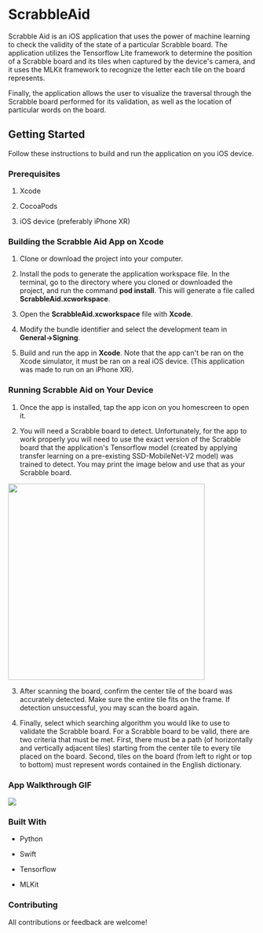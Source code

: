 # ScrabbleAid
Scrabble Aid is an iOS application that uses the power of machine learning to check the validity of the state of a particular Scrabble board. The application utilizes the Tensorflow Lite framework to determine the position of a Scrabble board and its tiles when captured by the device's camera, and it uses the MLKit framework to recognize the letter each tile on the board represents. 

Finally, the application allows the user to visualize the traversal through the Scrabble board performed for its validation, as well as the location of particular words on the board. 

## Getting Started
Follow these instructions to build and run the application on you iOS device. 

### Prerequisites

1. Xcode

2. CocoaPods

3. iOS device (preferably iPhone XR)

### Building the Scrabble Aid App on Xcode

1. Clone or download the project into your computer.

2. Install the pods to generate the application workspace file. In the terminal, go to the directory where you cloned or downloaded the project, and run the command **pod install**. This will generate a file called **ScrabbleAid.xcworkspace**.

3. Open the **ScrabbleAid.xcworkspace** file with **Xcode**.

4. Modify the bundle identifier and select the development team in **General->Signing**.

5. Build and run the app in **Xcode**. Note that the app can't be ran on the Xcode simulator, it must be ran on a real iOS device. (This application was made to run on an iPhone XR).

### Running Scrabble Aid on Your Device

1. Once the app is installed, tap the app icon on you homescreen to open it.  

2. You will need a Scrabble board to detect. Unfortunately, for the app to work properly you will need to use the exact version of the Scrabble board that the application's Tensorflow model (created by applying transfer learning on a pre-existing SSD-MobileNet-V2 model) was trained to detect. You may print the image below and use that as your Scrabble board.

<img src="https://github.com/aeaguilarn/ScrabbleAid/blob/master/ScrabbleBoard.jpg" width="400">

3. After scanning the board, confirm the center tile of the board was accurately detected. Make sure the entire tile fits on the frame. If detection unsuccessful, you may scan the board again.

4. Finally, select which searching algorithm you would like to use to validate the Scrabble board. For a Scrabble board to be valid, there are two criteria that must be met. First, there must be a path (of horizontally and vertically adjacent tiles) starting from the center tile to every tile placed on the board. Second, tiles on the board (from left to right or top to bottom)  must represent words contained in the English dictionary.

### App Walkthrough GIF

<img src='http://g.recordit.co/2U3OO6HN01.gif' ><br>

### Built With

* Python

* Swift

* Tensorflow

* MLKit

### Contributing

All contributions or feedback are welcome!
